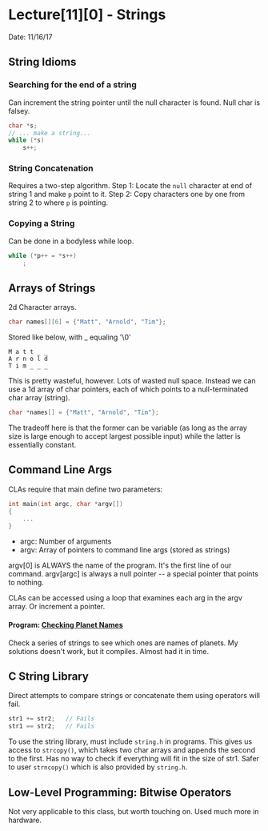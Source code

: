# Lecture[11][0] - Strings
Date: 11/16/17

## String Idioms

### Searching for the end of a string
Can increment the string pointer until the null character is found. Null char
is falsey.
```c
char *s;
// ... make a string...
while (*s)
    s++;
```

### String Concatenation
Requires a two-step algorithm. Step 1: Locate the `null` character at end of string 1 and make `p` point to it. Step 2: Copy characters one by one from string 2 to where `p` is pointing.

### Copying a String
Can be done in a bodyless while loop.
```c
while (*p++ = *s++)
    ;
```

## Arrays of Strings
2d Character arrays.
```c
char names[][6] = {"Matt", "Arnold", "Tim"};
```
Stored like below, with _ equaling '\0'
```
M a t t _ _
A r n o l d
T i m _ _ _
```

This is pretty wasteful, however. Lots of wasted null space. Instead we can use
a 1d array of char pointers, each of which points to a null-terminated char
array (string).
```c
char *names[] = {"Matt", "Arnold", "Tim"};
```
The tradeoff here is that the former can be variable (as long as the array size
is large enough to accept largest possible input) while the latter is essentially
constant.

## Command Line Args
CLAs require that main define two parameters:
```c
int main(int argc, char *argv[])
{
    ...
}
```
- argc: Number of arguments
- argv: Array of pointers to command line args (stored as strings)

argv[0] is ALWAYS the name of the program. It's the first line of our command.
argv[argc] is always a null pointer -- a special pointer that points to nothing.

CLAs can be accessed using a loop that examines each arg in the argv array. Or
increment a pointer.

#### Program: [Checking Planet Names](../planet.c)
Check a series of strings to see which ones are names of planets. My solutions
doesn't work, but it compiles. Almost had it in time.

## C String Library
Direct attempts to compare strings or concatenate them using operators will fail.
```c
str1 += str2;   // Fails
str1 == str2;   // Fails
```

To use the string library, must include `string.h` in programs. This gives us
access to `strcopy()`, which takes two char arrays and appends the second to
the first. Has no way to check if everything will fit in the size of str1. Safer
to user `strncopy()` which is also provided by `string.h`.

## Low-Level Programming: Bitwise Operators
Not very applicable to this class, but worth touching on. Used much more in
hardware.
